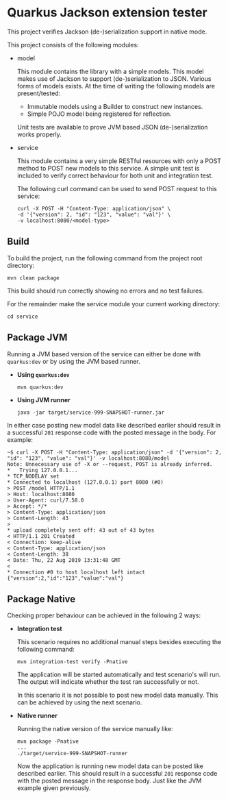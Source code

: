 # Quarkus Jackson extension tester

This project verifies Jackson (de-)serialization support in native mode. 

This project consists of the following modules:

- model

    This module contains the library with a simple models. This model makes use 
    of Jackson to support (de-)serialization to JSON. Various forms of models 
    exists. At the time of writing the following models are present/tested:
    - Immutable models using a Builder to construct new instances.
    - Simple POJO model being registered for reflection.
    
    Unit tests are available to prove JVM based JSON (de-)serialization works 
    properly.

- service 

    This module contains a very simple RESTful resources with only a POST method
    to POST new models to this service. A simple unit test is included to verify
    correct behaviour for both unit and integration test.
    
    The following curl command can be used to send POST request to this service:
    
    ```
    curl -X POST -H "Content-Type: application/json" \
    -d '{"version": 2, "id": "123", "value": "val"}' \
    -v localhost:8080/<model-type>
    ```
  

## Build

To build the project, run the following command from the project root directory:

```
mvn clean package
```

This build should run correctly showing no errors and no test failures.

For the remainder make the service module your current working directory:

```
cd service
```

## Package JVM

Running a JVM based version of the service can either be done with `quarkus:dev` 
or by using the JVM based runner. 

- **Using `quarkus:dev`**
    ```
    mvn quarkus:dev
    ```

- **Using JVM runner**
    ```
    java -jar target/service-999-SNAPSHOT-runner.jar
    ```

In either case posting new model data like described earlier should result in 
a successful `201` response code with the posted message in the body. For example:

```
~$ curl -X POST -H "Content-Type: application/json" -d '{"version": 2, "id": "123", "value": "val"}' -v localhost:8080/model
Note: Unnecessary use of -X or --request, POST is already inferred.
*   Trying 127.0.0.1...
* TCP_NODELAY set
* Connected to localhost (127.0.0.1) port 8080 (#0)
> POST /model HTTP/1.1
> Host: localhost:8080
> User-Agent: curl/7.58.0
> Accept: */*
> Content-Type: application/json
> Content-Length: 43
> 
* upload completely sent off: 43 out of 43 bytes
< HTTP/1.1 201 Created
< Connection: keep-alive
< Content-Type: application/json
< Content-Length: 38
< Date: Thu, 22 Aug 2019 13:31:48 GMT
< 
* Connection #0 to host localhost left intact
{"version":2,"id":"123","value":"val"}
```

## Package Native 

Checking proper behaviour can be achieved in the following 2 ways:
 
- **Integration test**

    This scenario requires no additional manual steps besides 
    executing the following command:   
    
    ```
    mvn integration-test verify -Pnative
    ```
 
    The application will be started automatically and test 
    scenario's will run. The output will indicate whether the
    test ran successfully or not. 
    
    In this scenario it is not possible to post new model data 
    manually. This can be achieved by using the next scenario. 

- **Native runner**

    Running the native version of the service manually like:

    ```
    mvn package -Pnative
    ...
    ./target/service-999-SNAPSHOT-runner
    ```
  
    Now the application is running new model data can be posted 
    like described earlier. This should result in a successful 
    `201` response code with the posted message in the response 
    body. Just like the JVM example given previously.
